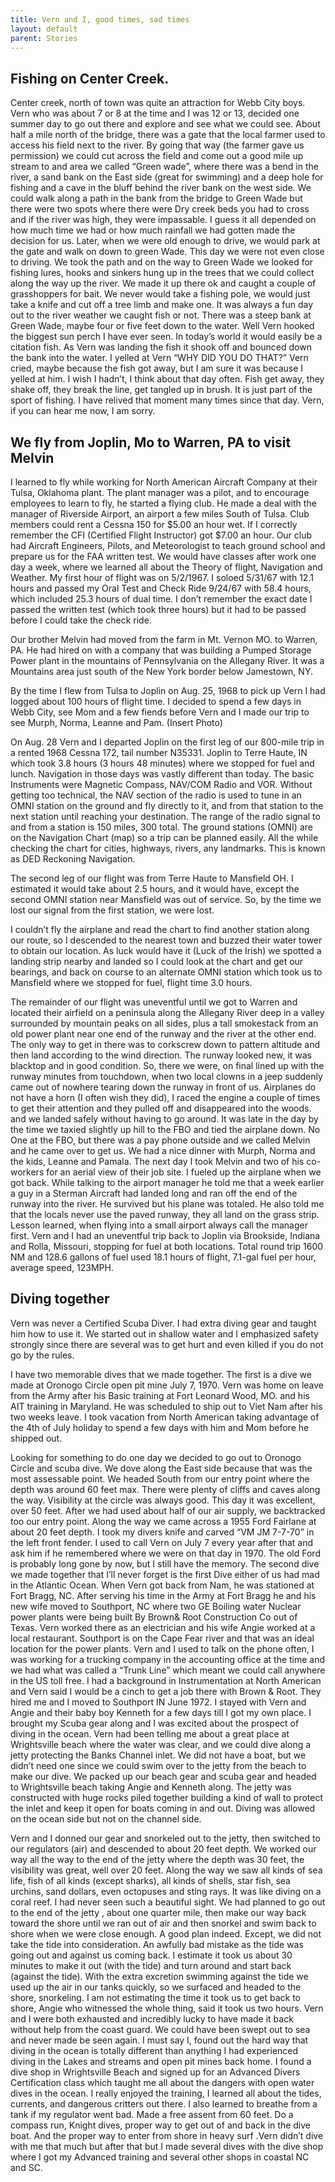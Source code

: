 ```yaml
---
title: Vern and I, good times, sad times
layout: default
parent: Stories
---
```


## Fishing on Center Creek.

Center creek, north of town was quite an attraction for Webb City boys.  Vern who was about 7 or 8 at the time and I was 12 or 13, decided one summer day to go out there and explore and see what we could see.  About half a mile north of the bridge, there was a gate that the local farmer used to access his field next to the river.  By going that way (the farmer gave us permission) we could cut across the field and come out a good mile up stream to and area we called “Green wade”, where there was a bend in the river, a sand bank on the East side (great for swimming) and a deep hole for  fishing  and a cave in the bluff behind the river bank on the west side.  We could walk along a path in the bank from the bridge to Green Wade but there were two spots where there were Dry creek beds you had to cross and if the river was high, they were impassable. I guess it all depended on how much time we had or how much rainfall we had gotten made the decision for us. Later, when we were old enough to drive, we would park at the gate and walk on down to green Wade.  This day we were not even close to driving.  We took the path and on the way to Green Wade we looked for fishing lures, hooks and sinkers hung up in the trees that we could collect along the way up the river.  We made it up there ok and caught a couple of grasshoppers for bait. We never would take a fishing pole, we would just take a knife and cut off a tree limb and make one. It was always a fun day out to the river weather we caught fish or not. There was a steep bank at Green Wade, maybe four or five feet down to the water.  Well Vern hooked the biggest sun perch I have ever seen.  In today’s world it would easily be a citation fish. As Vern was landing the fish it shook off and bounced down the bank into the water. I yelled at Vern “WHY DID YOU DO THAT?” Vern cried, maybe because the fish got away, but I am sure it was because I yelled at him. I wish I hadn’t, I think about that day often. Fish get away, they shake off, they break the line, get tangled up in brush.  It is just part of the sport of fishing. I have relived that moment many times since that day. Vern, if you can hear me now, I am sorry.


## We fly from Joplin, Mo to Warren, PA to visit Melvin

I learned to fly while working for North American Aircraft Company at their Tulsa, Oklahoma plant. The plant manager was a pilot, and to encourage employees to learn to fly, he started a flying club.  He made a deal with the manager of Riverside Airport, an airport a few miles South of Tulsa. Club members could rent a Cessna 150 for $5.00 an hour wet. If I correctly remember the CFI (Certified Flight Instructor) got $7.00 an hour. Our club had Aircraft Engineers, Pilots, and Meteorologist to teach ground school and prepare us for the FAA written test. We would have classes after work one day a week, where we learned all about the Theory of flight, Navigation and Weather. My first hour of flight was on 5/2/1967. I soloed 5/31/67 with 12.1 hours and passed my Oral Test and Check Ride 9/24/67 with 58.4 hours, which included 25.3 hours of dual time. I don’t remember the exact date I passed the written test (which took three hours) but it had to be passed before I could take the check ride.

Our brother Melvin had moved from the farm in Mt. Vernon MO. to Warren, PA. He had hired on with a company that was building a Pumped Storage Power plant in the mountains of Pennsylvania on the Allegany River. It was a Mountains area just south of the New York border below Jamestown, NY.

By the time I flew from Tulsa to Joplin on Aug. 25, 1968 to pick up Vern I had logged about 100 hours of flight time. I decided to spend a few days in Webb City, see Mom and a few fiends before Vern and I made our trip to see Murph, Norma, Leanne and Pam.  (Insert Photo)

On Aug. 28 Vern and I departed Joplin on the first leg of our 800-mile trip in a rented 1968 Cessna 172, tail number N35331. Joplin to Terre Haute, IN which took 3.8 hours (3 hours 48 minutes) where we stopped for fuel and lunch. 
Navigation in those days was vastly different than today.  The basic Instruments were Magnetic Compass, NAV/COM Radio and VOR. Without getting too technical, the NAV section of the radio is used to tune in an OMNI station on the ground and fly directly to it, and from that station to the next station until reaching your destination. The range of the radio signal to and from a station is 150 miles, 300 total.   The ground stations (OMNI) are on the Navigation Chart (map) so a trip can be planned easily. All the while checking the chart for cities, highways, rivers, any landmarks. This is known as DED Reckoning Navigation.

The second leg of our flight was from Terre Haute to Mansfield OH. I estimated it would take about 2.5 hours, and it would have, except the second OMNI station near Mansfield was out of service.  So, by the time we lost our signal from the first station, we were lost.

I couldn’t fly the airplane and read the chart to find another station along our route, so I descended to the nearest town and buzzed their water tower to obtain our location.  As luck would have it (Luck of the Irish) we spotted a landing strip nearby and landed so I could look at the chart and get our bearings, and back on course to an alternate OMNI station which took us to Mansfield where we stopped for fuel, flight time 3.0 hours.

The remainder of our flight was uneventful until we got to Warren and located their airfield on a peninsula along the Allegany River deep in a valley surrounded by mountain peaks on all sides, plus a tall smokestack from an old power plant near one end of the runway and the river at the other end.  The only way to get in there was to corkscrew down to pattern altitude and then land according to the wind direction.  The runway looked new, it was blacktop and in good condition.  So, there we were, on final lined up with the runway minutes from touchdown, when two local clowns in a jeep suddenly came out of nowhere tearing down the runway in front of us.  Airplanes do not have a horn (I often wish they did), I raced the engine a couple of times to get their attention and they pulled off and disappeared into the woods. and we landed safely without having to go around.  It was late in the day by the time we taxied slightly up hill to the FBO and tied the airplane down.  No One at the FBO, but there was a pay phone outside and we called Melvin and he came over to get us. We had a nice dinner with Murph, Norma and the kids, Leanne and Pamala.  The next day I took Melvin and two of his co-workers for an aerial view of their job site. I fueled up the airplane when we got back. While talking to the airport manager he told me that a week earlier a guy in a Sterman Aircraft had landed long and ran off the end of the runway into the river. He survived but his plane was totaled. He also told me that the locals never use the paved runway, they all land on the grass strip.   Lesson learned, when flying into a small airport always call the manager first.  Vern and I had an uneventful trip back to Joplin via Brookside, Indiana and Rolla, Missouri, stopping for fuel at both locations. Total round trip 1600 NM and 128.6 gallons of fuel used 18.1 hours of flight, 7.1-gal fuel per hour, average speed, 123MPH.

## Diving together

Vern was never a Certified Scuba Diver. I had extra diving gear and taught him how to use it.  We started out in shallow water and I emphasized safety strongly since there are several was to get hurt and even killed if you do not go by the rules.

I have two memorable dives that we made together.  The first is a dive we made at Oronogo Circle open pit mine July 7, 1970.  Vern was home on leave from the Army after his Basic training at Fort Leonard Wood, MO. and his AIT training in Maryland.  He was scheduled to ship out to Viet Nam after his two weeks leave.  I took vacation from North American taking advantage of the 4th of July holiday to spend a few days with him and Mom before he shipped out.

Looking for something to do one day we decided to go out to Oronogo Circle and scuba dive. We dove along the East side because that was the most assessable point.  We headed South from our entry point where the depth was around 60 feet max. There were plenty of cliffs and caves along the way. Visibility at the circle was always good.  This day it was excellent, over 50 feet. After we had used about half of our air supply, we backtracked too our entry point.  Along the way we came across a 1955 Ford Fairlane at about 20 feet depth.  I took my divers knife and carved “VM JM 7-7-70” in the left front fender. I used to call Vern on July 7 every year after that and ask him if he remembered where we were on that day in 1970.  The old Ford is probably long gone by now, but I still have the memory.
The second dive we made together that I’ll never forget is the first Dive either of us had mad in the Atlantic Ocean.  When Vern got back from Nam, he was stationed at Fort Bragg, NC.  After serving his time in the Army at Fort Bragg he and his new wife moved to Southport, NC where two GE Boiling water Nuclear power plants were being built By Brown& Root Construction Co out of Texas.  Vern worked there as an electrician and his wife Angie worked at a local restaurant. Southport is on the Cape Fear river and that was an ideal location for the power plants. Vern and I used to talk on the phone often, I was working for a trucking company in the accounting office at the time and we had what was called a “Trunk Line” which meant we could call anywhere in the US toll free. I had a background in Instrumentation at North American and Vern said I would be a cinch to get a job there with Brown & Root. They hired me and I moved to Southport IN June 1972. I stayed with Vern and Angie and their baby boy Kenneth for a few days till I got my own place.   I brought my Scuba gear along and I was excited about the prospect of diving in the ocean.  Vern had been telling me about a great place at Wrightsville beach where the water was clear, and we could dive along a jetty protecting the Banks Channel inlet. We did not have a boat, but we didn’t need one since we could swim over to the jetty from the beach to make our dive.  We packed up our beach gear and scuba gear and headed to Wrightsville beach taking Angie and Kenneth along. The jetty was constructed with huge rocks piled together building a kind of wall to protect the inlet and keep it open for boats coming in and out. Diving was allowed on the ocean side but not on the channel side.

Vern and I donned our gear and snorkeled out to the jetty, then switched to our regulators (air) and descended to about 20 feet depth. We worked our way all the way to the end of the jetty where the depth was 30 feet, the visibility was great, well over 20 feet.  Along the way we saw all kinds of sea life, fish of all kinds (except sharks), all kinds of shells, star fish, sea urchins, sand dollars, even octopuses and sting rays. It was like diving on a coral reef. I had never seen such a beautiful sight. We had planned to go out to the end of the jetty , about one quarter mile, then make our way back toward the shore until we ran out of air and then snorkel and swim back to shore when we were close enough.  A good plan indeed. Except, we did not take the tide into consideration.  An awfully bad mistake as the tide was going out and against us coming back.  I estimate it took us about 30 minutes to make it out (with the tide) and turn around and start back (against the tide).   With the extra excretion swimming against the tide we used up the air in our tanks quickly, so we surfaced and headed to the shore, snorkeling.  I am not estimating the time it took us to get back to shore, Angie who witnessed the whole thing, said it took us two hours.  Vern and I were both exhausted and incredibly lucky to have made it back without help from the coast guard.  We could have been swept out to sea and never made be seen again. I must say I, found out the hard way that diving in the ocean is totally different than anything I had experienced diving in the Lakes and streams and open pit mines back home.  I found a dive shop in Wrightsville Beach and signed up for an Advanced Divers Certification class which taught me all about the dangers with open water dives in the ocean. I really enjoyed the training, I learned all about the tides, currents, and dangerous critters out there. I also learned to breathe from a tank if my regulator went bad. Made a free assent from 60 feet. Do a compass run, Knight dives, proper way to get out of and back in the dive boat. And the proper way to enter from shore in heavy surf .Vern didn’t dive with me that much but after that but I made several dives with the dive shop where I got my Advanced training and several other shops in coastal NC and SC.
